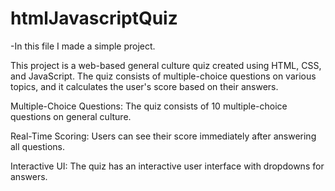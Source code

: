 # htmlJavascriptQuiz
-In this file I made a  simple project. 

This project is a web-based general culture quiz created using HTML, CSS, and JavaScript. The quiz consists of multiple-choice questions on various topics, and it calculates the user's score based on their answers.

Multiple-Choice Questions: The quiz consists of 10 multiple-choice questions on general culture.

Real-Time Scoring: Users can see their score immediately after answering all questions.

Interactive UI: The quiz has an interactive user interface with dropdowns for answers.
